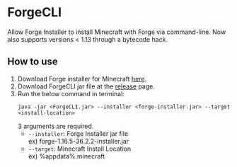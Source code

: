 # ForgeCLI

Allow Forge Installer to install Minecraft with Forge via command-line.
Now also supports versions < 1.13 through a bytecode hack.

## How to use

1. Download Forge installer for Minecraft [here](https://files.minecraftforge.net/).
2. Download ForgeCLI jar file at the [release](https://github.com/TeamKun/ForgeCLI/releases) page.
3. Run the below command in terminal:
   ```
   java -jar <ForgeCLI.jar> --installer <forge-installer.jar> --target <install-location>
   ```
   3 arguments are required.
   * `--installer`: Forge Installer jar file  
     ex) forge-1.16.5-36.2.2-installer.jar  
   * `--target`: Minecraft Install Location  
     ex) %appdata%\.minecraft  
